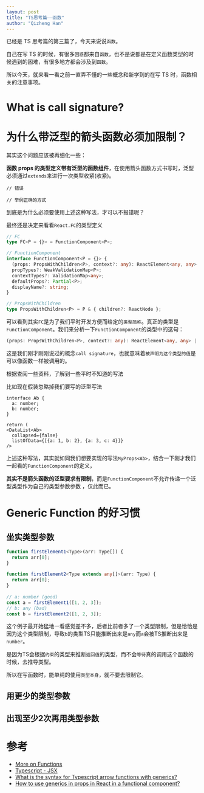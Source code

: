```yaml
---
layout: post
title: "TS思考篇——函数"
author: "Qizheng Han"
---
```


已经是 TS 思考篇的第三篇了，今天来说说`函数`。

自己在写 TS 的时候，有很多`困惑`都来自`函数`，也不是说都是在定义函数类型的时候遇到的困难，有很多地方都会涉及到`函数`。

所以今天，就来看一看之前一直弄不懂的一些概念和新学到的在写 TS 时，函数相关的注意事项。

# What is call signature?

# 为什么带泛型的箭头函数必须加限制？

其实这个问题应该被再细化一些：

**函数 props 的类型定义带有泛型的函数组件**，在使用箭头函数方式书写时，泛型必须通过`extends`来进行一次类型收紧(收紧)。

```tsx
// 错误
```

```tsx
// 举例正确的方式
```

到底是为什么必须要使用上述这种写法，才可以不报错呢？

最终还是决定来看看`React.FC`的类型定义

```ts
// FC
type FC<P = {}> = FunctionComponent<P>;

// FunctionComponent
interface FunctionComponent<P = {}> {
  (props: PropsWithChildren<P>, context?: any): ReactElement<any, any> | null;
  propTypes?: WeakValidationMap<P>;
  contextTypes?: ValidationMap<any>;
  defaultProps?: Partial<P>;
  displayName?: string;
}

// PropsWithChildren
type PropsWithChildren<P> = P & { children?: ReactNode };
```

可以看到其实`FC`是为了我们平时开发方便而给定的`类型简称`。真正的类型是`FunctionComponent`。我们来分析一下`FunctionComponent`的类型中的这句：

```ts
(props: PropsWithChildren<P>, context?: any): ReactElement<any, any> | null;
```

这是我们刚才刚刚说过的概念`call signature`，也就意味着`被声明为这个类型的值`是可以像函数一样被调用的。

根据查阅一些资料，了解到一些平时不知道的写法

比如现在假装忽略掉我们要写的泛型写法

```tsx
interface Ab {
  a: number;
  b: number;
}

return (
<DataList<Ab>
  collapsed={false}
  listOfData={[{a: 1, b: 2}, {a: 3, c: 4}]}
/>
```

上述这种写法，其实就如同我们想要实现的写法`MyProps<Ab>`，结合一下刚才我们一起看的`FunctionComponent`的定义，

**其实不是箭头函数的泛型要求有限制**，而是`FunctionComponent`不允许传递一个泛型类型作为自己的类型参数参数
，仅此而已。


# Generic Function 的好习惯

## 坐实类型参数

```ts
function firstElement1<Type>(arr: Type[]) {
  return arr[0];
}
 
function firstElement2<Type extends any[]>(arr: Type) {
  return arr[0];
}
 
// a: number (good)
const a = firstElement1([1, 2, 3]);
// b: any (bad)
const b = firstElement2([1, 2, 3]);
```

这个例子最开始猛地一看感觉差不多，后者比前者多了一个类型限制，但是恰恰是因为这个类型限制，导致`b`的类型TS只能推断出来是`any`而`a`会被TS推断出来是`number`。

是因为TS会根据`约束`的类型来推断`返回值`的类型，而不会`等待`真的调用这个函数的时候，去推导类型。

所以在写函数时，能单纯的使用`类型本身`，就不要去限制它。

## 用更少的类型参数

## 出现至少2次再用类型参数




# 参考

- [More on Functions](https://www.typescriptlang.org/docs/handbook/2/functions.html)
- [Typescript - JSX](https://www.typescriptlang.org/docs/handbook/jsx.html#function-component)
- [What is the syntax for Typescript arrow functions with generics?](https://stackoverflow.com/questions/32308370/what-is-the-syntax-for-typescript-arrow-functions-with-generics)
- [How to use generics in props in React in a functional component?](https://stackoverflow.com/questions/53958028/how-to-use-generics-in-props-in-react-in-a-functional-component)
